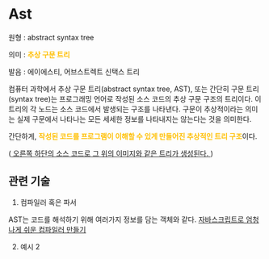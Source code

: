 # Ast

원형 : abstract syntax tree

의미  : <span style="color:#FFBF00; font-weight:bold;">추상 구문 트리</span>

발음 : 에이에스티, 어브스트렉트 신택스 트리

컴퓨터 과학에서 추상 구문 트리(abstract syntax tree, AST), 또는 간단히 구문 트리(syntax tree)는 프로그래밍 언어로 작성된 소스 코드의 추상 구문 구조의 트리이다. 이 트리의 각 노드는 소스 코드에서 발생되는 구조를 나타낸다. 구문이 추상적이라는 의미는 실제 구문에서 나타나는 모든 세세한 정보를 나타내지는 않는다는 것을 의미한다.

간단하게, <span style="color:#FFBF00; font-weight:bold;">작성된 코드를 프로그램이 이해할 수 있게 만들어진 추상적인 트리 구조</span>이다.


([ 오른쪽 하단의 소스 코드로 그 위의 이미지와 같은 트리가 생성된다. ](https://ko.wikipedia.org/wiki/%EC%B6%94%EC%83%81_%EA%B5%AC%EB%AC%B8_%ED%8A%B8%EB%A6%AC))
## 관련 기술
1. 컴파일러 혹은 파서

AST는 코드를 해석하기 위해 여러가지 정보를 담는 객체와 같다.
[자바스크립트로 엄청나게 쉬운 컴파일러 만들기](https://github.com/hg-pyun/the-super-tiny-compiler-kr)



2. 예시 2


